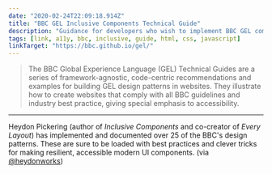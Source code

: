 ```yaml
---
date: "2020-02-24T22:09:18.914Z"
title: "BBC GEL Inclusive Components Technical Guide"
description: "Guidance for developers who wish to implement BBC GEL component patterns in ways that follow all BBC accessibility standards."
tags: [link, a11y, bbc, inclusive, guide, html, css, javascript]
linkTarget: "https://bbc.github.io/gel/"
---
```

> The BBC Global Experience Language (GEL) Technical Guides are a series of framework-agnostic, code-centric recommendations and examples for building GEL design patterns in websites. They illustrate how to create websites that comply with all BBC guidelines and industry best practice, giving special emphasis to accessibility.
---

Heydon Pickering (author of _Inclusive Components_ and co-creator of _Every Layout_) has implemented and documented over 25 of the BBC's design patterns. These are sure to be loaded with best practices and clever tricks for making resilient, accessible modern UI components. (via [@heydonworks](https://twitter.com/heydonworks))
